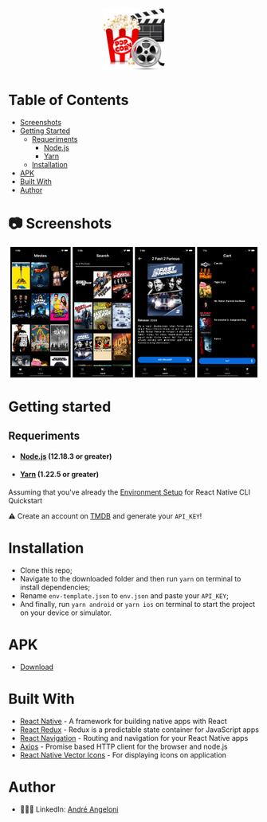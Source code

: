 <p align="center">
  <img src="src/assets/GitHub/logo.png" width="25%" />
</p>

# Table of Contents

- [Screenshots](#camera-screenshots)
- [Getting Started](#getting-started)
  - [Requeriments](#requeriments)
    - [Node.js](#nodejs-10142-or-greater)
    - [Yarn](#yarn-optional)
  - [Installation](#installation)
- [APK](#apk)
- [Built With](#built-with)
- [Author](#author)

# :camera: Screenshots

<p align="center">
  <img src="src/assets/GitHub/movies.png" width="24%" />
  <img src="src/assets/GitHub/search.png" width="24%"/>
  <img src="src/assets/GitHub/details.png" width="24%"/>
  <img src="src/assets/GitHub/cart.png" width="24%"/>
</p>

# Getting started

## Requeriments

- #### [Node.js](https://nodejs.org) (12.18.3 or greater)
- #### [Yarn](https://yarnpkg.com) (1.22.5 or greater)

Assuming that you've already the [Environment Setup](https://reactnative.dev/docs/environment-setup) for React Native CLI Quickstart

:warning: Create an account on [TMDB](https://www.themoviedb.org) and generate your `API_KEY`!

# Installation

- Clone this repo;
- Navigate to the downloaded folder and then run `yarn` on terminal to install dependencies;
- Rename `env-template.json` to `env.json` and paste your `API_KEY`;
- And finally, run `yarn android` or `yarn ios` on terminal to start the project on your device or simulator.

# APK

- [Download](https://drive.google.com/file/d/1hQjZ_Zh2PLh6Se3VmOsGF1_M63pitxzF/view?usp=sharing)

# Built With

- [React Native](https://reactnative.dev) - A framework for building native apps with React
- [React Redux](https://react-redux.js.org) - Redux is a predictable state container for JavaScript apps
- [React Navigation](https://reactnavigation.org) - Routing and navigation for your React Native apps
- [Axios](https://github.com/axios/axios) - Promise based HTTP client for the browser and node.js
- [React Native Vector Icons](https://github.com/oblador/react-native-vector-icons) - For displaying icons on application

# Author

- 👨🏻‍💻 LinkedIn: [André Angeloni](https://www.linkedin.com/in/andre-angeloni)